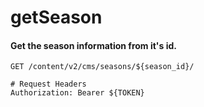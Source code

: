 getSeason
===========

#### Get the season information from it's id.

```http
GET /content/v2/cms/seasons/${season_id}/

# Request Headers
Authorization: Bearer ${TOKEN}
```
